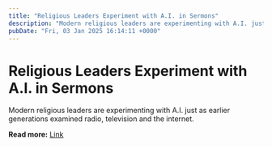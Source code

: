```yaml
---
title: "Religious Leaders Experiment with A.I. in Sermons"
description: "Modern religious leaders are experimenting with A.I. just as earlier generations examined radio, television and the internet."
pubDate: "Fri, 03 Jan 2025 16:14:11 +0000"
---
```


# Religious Leaders Experiment with A.I. in Sermons

Modern religious leaders are experimenting with A.I. just as earlier generations examined radio, television and the internet.

**Read more:** [Link](https://www.nytimes.com/2025/01/03/technology/ai-religious-leaders.html)